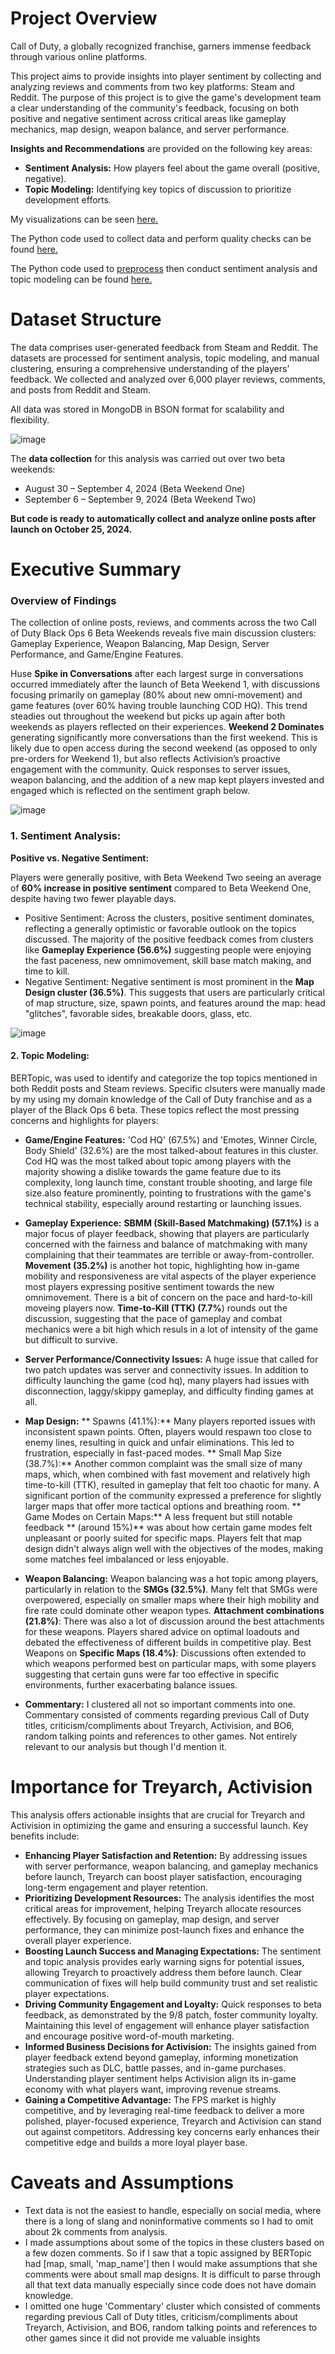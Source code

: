 # Project Overview
Call of Duty, a globally recognized franchise, garners immense feedback through various online platforms. 

This project aims to provide insights into player sentiment by collecting and analyzing reviews and comments from two key platforms: Steam and Reddit. The purpose of this project is to give the game's development team a clear understanding of the community's feedback, focusing on both positive and negative sentiment across critical areas like gameplay mechanics, map design, weapon balance, and server performance.

**Insights and Recommendations** are provided on the following key areas:
- **Sentiment Analysis:** How players feel about the game overall (positive, negative).
- **Topic Modeling:** Identifying key topics of discussion to prioritize development efforts.

My visualizations can be seen [here.](https://www.canva.com/design/DAGQnq2GjLA/VTC1VZbvmajNDR60eXSdnw/view?utm_content=DAGQnq2GjLA&utm_campaign=designshare&utm_medium=link&utm_source=editor)

The Python code used to collect data and perform quality checks can be found [here.](https://github.com/Scoldingatom205/Social-Listening-Analysis-COD/blob/main/scripts/extract_data.py)

The Python code used to [preprocess](https://github.com/Scoldingatom205/Social-Listening-Analysis-COD/blob/main/scripts/preprocess_data.py) then conduct sentiment analysis and topic modeling can be found [here.](https://github.com/Scoldingatom205/Social-Listening-Analysis-COD/blob/main/scripts/analysis.py)


# Dataset Structure
The data comprises user-generated feedback from Steam and Reddit. The datasets are processed for sentiment analysis, topic modeling, and manual clustering, ensuring a comprehensive understanding of the players’ feedback. We collected and analyzed over 6,000 player reviews, comments, and posts from Reddit and Steam.

All data was stored in MongoDB in BSON format for scalability and flexibility. 

![image](https://github.com/user-attachments/assets/922f3630-5107-46d9-a49e-84a398514df1)

The **data collection** for this analysis was carried out over two beta weekends:
- August 30 – September 4, 2024 (Beta Weekend One)
- September 6 – September 9, 2024 (Beta Weekend Two)
  
**But code is ready to automatically collect and analyze online posts after launch on October 25, 2024.**


# Executive Summary
### Overview of Findings
The collection of online posts, reviews, and comments across the two Call of Duty Black Ops 6 Beta Weekends reveals five main discussion clusters: Gameplay Experience, Weapon Balancing, Map Design, Server Performance, and Game/Engine Features. 

Huse **Spike in Conversations** after each largest surge in conversations occurred immediately after the launch of Beta Weekend 1, with discussions focusing primarily on gameplay (80% about new omni-movement) and game features (over 60% having trouble launching COD HQ). This trend steadies out throughout the weekend but picks up again after both weekends as players reflected on their experiences. **Weekend 2 Dominates** generating significantly more conversations than the first weekend. This is likely due to open access during the second weekend (as opposed to only pre-orders for Weekend 1), but also reflects Activision’s proactive engagement with the community. Quick responses to server issues, weapon balancing, and the addition of a new map kept players invested and engaged which is reflected on the sentiment graph below.

![image](https://github.com/user-attachments/assets/10582496-f26e-46d7-8d61-8df1a6b23afa)

### 1. Sentiment Analysis:
**Positive vs. Negative Sentiment:**

Players were generally positive, with Beta Weekend Two seeing an average of **60% increase in positive sentiment** compared to Beta Weekend One, despite having two fewer playable days.
- Positive Sentiment: Across the clusters, positive sentiment dominates, reflecting a generally optimistic or favorable outlook on the topics discussed. The majority of the positive feedback comes from clusters like **Gameplay Experience (56.6%)** suggesting people were enjoying the fast paceness, new omnimovement, skill base match making, and time to kill. 
- Negative Sentiment: Negative sentiment is most prominent in the **Map Design cluster (36.5%)**. This suggests that users are particularly critical of map structure, size, spawn points, and features around the map: head "glitches", favorable sides, breakable doors, glass, etc.

![image](https://github.com/user-attachments/assets/582cd8d0-939e-491e-b56a-d62cfdd533c5)


#### 2. Topic Modeling:
BERTopic, was used to identify and categorize the top topics mentioned in both Reddit posts and Steam reviews. Specific clsuters were manually made by my using my domain knowledge of the Call of Duty franchise and as a player of the Black Ops 6 beta. These topics reflect the most pressing concerns and highlights for players:

- **Game/Engine Features:** 'Cod HQ' (67.5%) and 'Emotes, Winner Circle, Body Shield' (32.6%) are the most talked-about features in this cluster. Cod HQ was the most talked about topic among players with the majority showing a dislike towards the game feature due to its complexity, long launch time, constant trouble shooting, and large file size.also feature prominently, pointing to frustrations with the game's technical stability, especially around restarting or launching issues.
- **Gameplay Experience:** **SBMM (Skill-Based Matchmaking) (57.1%)** is a major focus of player feedback, showing that players are particularly concerned with the fairness and balance of matchmaking with many complaining that their teammates are terrible or away-from-controller. **Movement (35.2%)** is another hot topic, highlighting how in-game mobility and responsiveness are vital aspects of the player experience most players expressing positive sentiment towards the new omnimovement. There is a bit of concern on the pace and hard-to-kill moveing players now. **Time-to-Kill (TTK) (7.7%**) rounds out the discussion, suggesting that the pace of gameplay and combat mechanics were a bit high which resuls in a lot of intensity of the game but difficult to survive.
- **Server Performance/Connectivity Issues:** A huge issue that called for two patch updates was server and connectivity issues. In addition to difficulty launching the game (cod hq), many players had issues with disconnection, laggy/skippy gameplay, and difficulty finding games at all.
- **Map Design:** ** Spawns (41.1%):**  Many players reported issues with inconsistent spawn points. Often, players would respawn too close to enemy lines, resulting in quick and unfair eliminations. This led to frustration, especially in fast-paced modes. ** Small Map Size (38.7%):**  Another common complaint was the small size of many maps, which, when combined with fast movement and relatively high time-to-kill (TTK), resulted in gameplay that felt too chaotic for many. A significant portion of the community expressed a preference for slightly larger maps that offer more tactical options and breathing room. ** Game Modes on Certain Maps:**  A less frequent but still notable feedback ** (around 15%)**  was about how certain game modes felt unpleasant or poorly suited for specific maps. Players felt that map design didn't always align well with the objectives of the modes, making some matches feel imbalanced or less enjoyable.
- **Weapon Balancing:** Weapon balancing was a hot topic among players, particularly in relation to the **SMGs (32.5%)**. Many felt that SMGs were overpowered, especially on smaller maps where their high mobility and fire rate could dominate other weapon types. **Attachment combinations (21.8%)**: There was also a lot of discussion around the best attachments for these weapons. Players shared advice on optimal loadouts and debated the effectiveness of different builds in competitive play. Best Weapons on **Specific Maps (18.4%)**: Discussions often extended to which weapons performed best on particular maps, with some players suggesting that certain guns were far too effective in specific environments, further exacerbating balance issues.




- **Commentary:** I clustered all not so important comments into one. Commentary consisted of comments regarding previous Call of Duty titles, criticism/compliments about Treyarch, Activision, and BO6, random talking points and references to other games. Not entirely relevant to our analysis but though I'd mention it.


# Importance for Treyarch, Activision
This analysis offers actionable insights that are crucial for Treyarch and Activision in optimizing the game and ensuring a successful launch. Key benefits include:

- **Enhancing Player Satisfaction and Retention:** By addressing issues with server performance, weapon balancing, and gameplay mechanics before launch, Treyarch can boost player satisfaction, encouraging long-term engagement and player retention.
- **Prioritizing Development Resources:** The analysis identifies the most critical areas for improvement, helping Treyarch allocate resources effectively. By focusing on gameplay, map design, and server performance, they can minimize post-launch fixes and enhance the overall player experience.
- **Boosting Launch Success and Managing Expectations:** The sentiment and topic analysis provides early warning signs for potential issues, allowing Treyarch to proactively address them before launch. Clear communication of fixes will help build community trust and set realistic player expectations.
- **Driving Community Engagement and Loyalty:** Quick responses to beta feedback, as demonstrated by the 9/8 patch, foster community loyalty. Maintaining this level of engagement will enhance player satisfaction and encourage positive word-of-mouth marketing.
- **Informed Business Decisions for Activision:** The insights gained from player feedback extend beyond gameplay, informing monetization strategies such as DLC, battle passes, and in-game purchases. Understanding player sentiment helps Activision align its in-game economy with what players want, improving revenue streams.
- **Gaining a Competitive Advantage:** The FPS market is highly competitive, and by leveraging real-time feedback to deliver a more polished, player-focused experience, Treyarch and Activision can stand out against competitors. Addressing key concerns early enhances their competitive edge and builds a more loyal player base.

# Caveats and Assumptions
- Text data is not the easiest to handle, especially on social media, where there is a long of slang and noninformative comments so I had to omit about 2k comments from analysis.
- I made assumptions about some of the topics in these clusters based on a few dozen comments. So if I saw that a topic assigned by BERTopic had [map, small, 'map_name'] then I would make assumptions that she comments were about small map designs. It is difficult to parse through all that text data manually especially since code does not have domain knowledge.
- I omitted one huge 'Commentary' cluster which consisted of comments regarding previous Call of Duty titles, criticism/compliments about Treyarch, Activision, and BO6, random talking points and references to other games since it did not provide me valuable insights
